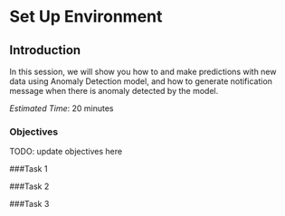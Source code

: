 # Set Up Environment

## Introduction
In this session, we will show you how to and make predictions with new data using Anomaly Detection model, and how to generate notification message when there is anomaly detected by the model.

*Estimated Time*: 20 minutes

### Objectives
TODO: update objectives here

###Task 1



###Task 2




###Task 3